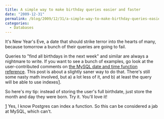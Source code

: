 ```yaml
---
title: A simple way to make birthday queries easier and faster
date: "2009-12-31"
permalink: /blog/2009/12/31/a-simple-way-to-make-birthday-queries-easier-and-faster/
categories:
  - Databases
---
```

It's New Year's Eve, a date that should strike terror into the hearts of many, because tomorrow a bunch of their queries are going to fail.

Queries to "find all birthdays in the next week" and similar are always a nightmare to write. If you want to see a bunch of examples, go look at the user-contributed comments on [the MySQL date and time function reference][1]. This post is about a slightly saner way to do that. There's still some nasty math involved, but a) a lot less of it, and b) at least the query will be able to use indexes[1].

So here's my tip: instead of storing the user's full birthdate, just store the month and day they were born. Try it. You'll love it!

[1] Yes, I know Postgres can index a function. So this can be considered a jab at MySQL, which can't.

 [1]: http://dev.mysql.com/doc/refman/5.1/en/date-and-time-functions.html
